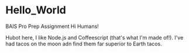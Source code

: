 # Hello_World
BAIS Pro Prep Assignment
Hi Humans!

Hubot here, I like Node.js and Coffeescript (that's what I'm made of!).
I've had tacos on the moon adn find them far superior to Earth tacos.
